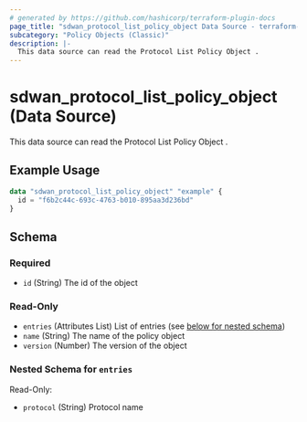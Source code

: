```yaml
---
# generated by https://github.com/hashicorp/terraform-plugin-docs
page_title: "sdwan_protocol_list_policy_object Data Source - terraform-provider-sdwan"
subcategory: "Policy Objects (Classic)"
description: |-
  This data source can read the Protocol List Policy Object .
---
```


# sdwan_protocol_list_policy_object (Data Source)

This data source can read the Protocol List Policy Object .

## Example Usage

```terraform
data "sdwan_protocol_list_policy_object" "example" {
  id = "f6b2c44c-693c-4763-b010-895aa3d236bd"
}
```

<!-- schema generated by tfplugindocs -->
## Schema

### Required

- `id` (String) The id of the object

### Read-Only

- `entries` (Attributes List) List of entries (see [below for nested schema](#nestedatt--entries))
- `name` (String) The name of the policy object
- `version` (Number) The version of the object

<a id="nestedatt--entries"></a>
### Nested Schema for `entries`

Read-Only:

- `protocol` (String) Protocol name
